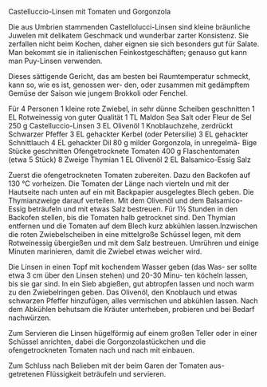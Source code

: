 Castelluccio-Linsen mit Tomaten und Gorgonzola

Die aus Umbrien stammenden Castellolucci-Linsen sind kleine bräunliche Juwelen mit delikatem Geschmack und wunderbar zarter Konsistenz. Sie zerfallen nicht beim Kochen, daher eignen sie sich besonders gut für Salate. Man bekommt sie in italienischen Feinkostgeschäften; genauso gut kann man Puy-Linsen verwenden.

Dieses sättigende Gericht, das am besten bei Raumtemperatur schmeckt, kann so, wie es ist, genossen wer-
den, oder zusammen mit gedämpftem Gemüse der Saison wie jungem Brokkoli oder Fenchel.

Für 4 Personen
1 kleine rote Zwiebel, in sehr dünne
Scheiben geschnitten
1 EL Rotweinessig von guter Qualität
1 TL Maldon Sea Salt oder Fleur de Sel
250 g Castelluccio-Linsen
3 EL Olivenöl
1 Knoblauchzehe, zerdrückt
Schwarzer Pfeffer
3 EL gehackter Kerbel (oder Petersilie)
3 EL gehackter Schnittlauch
4 EL gehackter Dil
80 g milder Gorgonzola, in unregelmä-
Bige Stücke geschnitten
Ofengetrocknete Tomaten
400 g Flaschentomaten (etwa 5 Stück)
8 Zweige Thymian
1 EL Olivenöl 2 EL Balsamico-Essig
Salz

Zuerst die ofengetrockneten Tomaten zubereiten. Dazu den Backofen auf 130 °C vorheizen. Die Tomaten der Länge nach vierteln und mit der Hautseite nach unten auf ein mit Backpapier ausgelegtes Blech geben. Die Thymianzweige darauf verteilen. Mit dem Olivenöl und dem Balsamico-Essig beträufeln und mit etwas Salz bestreuen. Für 1½ Stunden in den Backofen stellen, bis die Tomaten halb getrocknet sind. Den Thymian entfernen und die Tomaten auf dem Blech kurz abkühlen lassen.Inzwischen die roten Zwiebelscheiben in eine mittelgroße Schüssel legen, mit dem Rotweinessig übergießen und mit dem Salz bestreuen. Umrühren und einige Minuten marinieren, damit die Zwiebel etwas weicher wird.

Die Linsen in einen Topf mit kochendem Wasser geben (das Was-
ser sollte etwa 3 cm über den Linsen stehen) und 20-30 Minu-
ten köcheln lassen, bis sie gar sind. In ein Sieb abgießen, gut abtropfen lassen und noch warm zu den Zwiebelringen geben. Das Olivenöl, den Knoblauch und etwas schwarzen Pfeffer hinzufügen, alles vermischen und abkühlen lassen. Nach dem Abkühlen behutsam die Kräuter unterheben, probieren und bei Bedarf nachwürzen.

Zum Servieren die Linsen hügelförmig auf einem großen Teller
oder in einer Schüssel anrichten, dabei die Gorgonzolastückchen und die ofengetrockneten Tomaten nach und nach mit einbauen. 

Zum Schluss nach Belieben mit der beim Garen der Tomaten aus-
getretenen Flüssigkeit beträufeln und servieren.